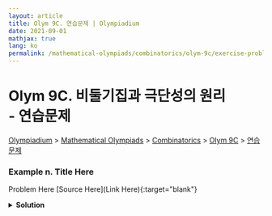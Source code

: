 ```yaml
---
layout: article
title: Olym 9C. 연습문제 | Olympiadium
date: 2021-09-01
mathjax: true
lang: ko
permalink: /mathematical-olympiads/combinatorics/olym-9c/exercise-problems/
---
```

# Olym 9C. 비둘기집과 극단성의 원리 <br> <ssup> - 연습문제</ssup>

<a href="{{ site.homeurl }}">Olympiadium</a> > <a href="{{ site.homeurl }}mathematical-olympiads/">Mathematical Olympiads</a> > <a href="{{ site.homeurl }}mathematical-olympiads/combinatorics/">Combinatorics</a> > <a href="{{ site.homeurl }}mathematical-olympiads/combinatorics/olym-9c/">Olym 9C</a> > <a href="{{ site.homeurl }}mathematical-olympiads/combinatorics/olym-9c/exercise-problems/">연습문제</a>

### Example n. Title Here
<skyblueboard> Problem Here </skyblueboard>
[Source Here](Link Here){:target="blank"}
<pinkborder><details>
<summary><b>Solution</b></summary>
Solution Here. 
</details></pinkborder>


